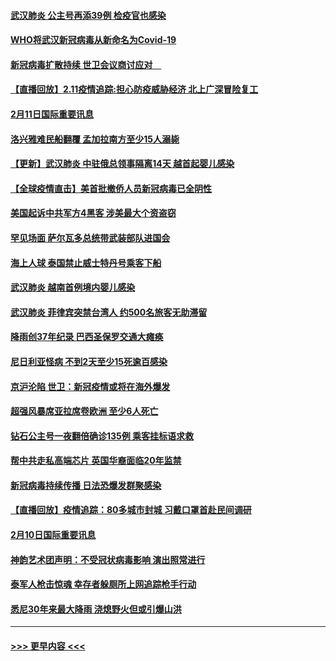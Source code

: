 #### [武汉肺炎 公主号再添39例 检疫官也感染](../pages/prog202/a102775031.md?t=02121022) 
#### [WHO将武汉新冠病毒从新命名为Covid-19](../pages/prog202/a102774891.md?t=02121022) 
#### [新冠病毒扩散持续 世卫会议商讨应对　](../pages/prog202/a102774850.md?t=02121022) 
#### [【直播回放】2.11疫情追踪:担心防疫威胁经济 北上广深冒险复工](../pages/prog202/a102774741.md?t=02121022) 
#### [2月11日国际重要讯息](../pages/prog202/a102774621.md?t=02121022) 
#### [洛兴雅难民船翻覆 孟加拉南方至少15人溺毙](../pages/prog202/a102774586.md?t=02121022) 
#### [【更新】武汉肺炎 中驻俄总领事隔离14天 越首起婴儿感染](../pages/prog202/a102770740.md?t=02121022) 
#### [【全球疫情直击】美首批撤侨人员新冠病毒已全阴性](../pages/prog202/a102774523.md?t=02121022) 
#### [美国起诉中共军方4黑客 涉美最大个资盗窃](../pages/prog202/a102774508.md?t=02121022) 
#### [罕见场面  萨尔瓦多总统带武装部队进国会](../pages/prog202/a102774494.md?t=02121022) 
#### [海上人球 泰国禁止威士特丹号乘客下船](../pages/prog202/a102774384.md?t=02121022) 
#### [武汉肺炎 越南首例境内婴儿感染](../pages/prog202/a102774365.md?t=02121022) 
#### [武汉肺炎 菲律宾突禁台湾人 约500名旅客无助滞留](../pages/prog202/a102774288.md?t=02121022) 
#### [降雨创37年纪录 巴西圣保罗交通大瘫痪](../pages/prog202/a102774273.md?t=02121022) 
#### [尼日利亚怪病 不到2天至少15死逾百感染](../pages/prog202/a102774260.md?t=02121022) 
#### [京沪沦陷 世卫：新冠疫情或将在海外爆发](../pages/prog202/a102774135.md?t=02121022) 
#### [超强风暴席亚拉席卷欧洲 至少6人死亡](../pages/prog202/a102774122.md?t=02121022) 
#### [钻石公主号一夜翻倍确诊135例 乘客挂标语求救](../pages/prog202/a102774041.md?t=02121022) 
#### [帮中共走私高端芯片 英国华裔面临20年监禁](../pages/prog202/a102774002.md?t=02121022) 
#### [新冠病毒持续传播 日法恐爆发群聚感染](../pages/prog202/a102773992.md?t=02121022) 
#### [【直播回放】疫情追踪：80多城市封城 习戴口罩首赴民间调研](../pages/prog202/a102773728.md?t=02121022) 
#### [2月10日国际重要讯息](../pages/prog202/a102773759.md?t=02121022) 
#### [神韵艺术团声明：不受冠状病毒影响 演出照常进行](../pages/prog202/a102773674.md?t=02121022) 
#### [泰军人枪击惊魂 幸存者躲厕所上网追踪枪手行动](../pages/prog202/a102773660.md?t=02121022) 
#### [悉尼30年来最大降雨 浇熄野火但或引爆山洪](../pages/prog202/a102773651.md?t=02121022) 

----
#### [ >>> 更早内容 <<< ](../indexes/prog202-earlier.md)
